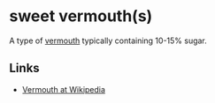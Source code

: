 # sweet vermouth(s)

A type of [vermouth]() typically containing 10-15% sugar.

## Links

- [Vermouth at Wikipedia](https://en.wikipedia.org/wiki/Vermouth)